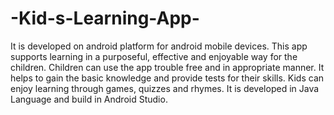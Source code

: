 # -Kid-s-Learning-App-
It is developed on android platform for android mobile devices. This app supports learning in a purposeful, effective and enjoyable way for the children. Children can use the app trouble free and in appropriate manner. It helps to gain the basic knowledge and provide tests for their skills. Kids can enjoy learning through games, quizzes and rhymes. It is developed in Java Language and build in Android Studio.

